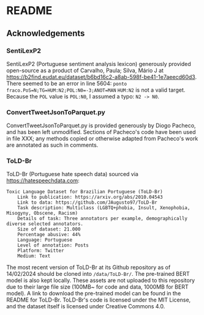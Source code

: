 # README
## Acknowledgements
### SentiLexP2
SentiLexP2 (Portuguese sentiment analysis lexicon) generously provided open-source as a product of Carvalho, Paula; Silva, Mário J at https://b2find.eudat.eu/dataset/b6bd16c2-a8ab-598f-be41-1e7aeecd60d3.
There seemed to be an error in line 5604: `ponto fraco.PoS=N;TG=HUM:N2;POL:N0=-3;ANOT=MAN`
`HUM:N2` is not a valid target. Because the `POL` value is `POL:N0`, I assumed a typo: `N2 -> N0`.

### ConvertTweetJsonToParquet.py
ConvertTweetJsonToParquet.py is provided generously by Diogo Pacheco, and has been left unmodified. Sections of Pacheco's code have been used in file XXX; any methods copied or otherwise adapted from Pacheco's work are annotated as such in comments.

### ToLD-Br
ToLD-Br (Portuguese hate speech data) sourced via https://hatespeechdata.com:
```
Toxic Language Dataset for Brazilian Portuguese (ToLD-Br)
    Link to publication: https://arxiv.org/abs/2010.04543
    Link to data: https://github.com/JAugusto97/ToLD-Br
    Task description: Multiclass (LGBTQ+phobia, Insult, Xenophobia, Misogyny, Obscene, Racism)
    Details of task: Three annotators per example, demographically diverse selected annotators.
    Size of dataset: 21.000
    Percentage abusive: 44%
    Language: Portuguese
    Level of annotation: Posts
    Platform: Twitter
    Medium: Text
```
The most recent version of ToLD-Br at its Github repository as of 14/02/2024 should be cloned into `/data/ToLD-Br/`. The pre-trained BERT model is also kept locally. These assets are not uploaded to this repository due to their large file size (100MB~ for code and data, 1000MB for BERT model). A link to download the pre-trained model can be found in the README for ToLD-Br.
ToLD-Br's code is licensed under the MIT License, and the dataset itself is licensed under Creative Commons 4.0.
